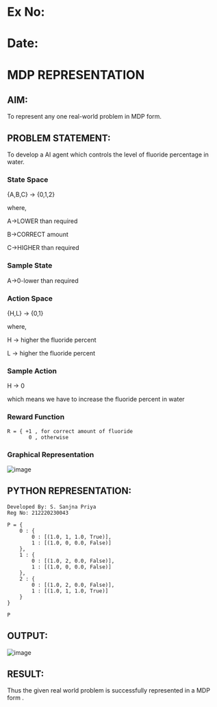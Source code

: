 # Ex No:
# Date:

# MDP REPRESENTATION

## AIM:
To represent any one real-world problem in MDP form.

## PROBLEM STATEMENT:
To develop a AI agent which controls the level of fluoride percentage in water.

### State Space
{A,B,C} -> {0,1,2}

where,

A->LOWER than required

B->CORRECT amount

C->HIGHER than required

### Sample State
A->0-lower than required

### Action Space
{H,L} -> {0,1}

where,

H -> higher the fluoride percent

L ->  higher the fluoride percent

### Sample Action
H -> 0

which means we have to increase the fluoride percent in water

### Reward Function
```
R = { +1 , for correct amount of fluoride
       0 , otherwise
```
### Graphical Representation
![image](https://github.com/Saibandhavi75/mdp-representation/assets/94208895/2a5d6936-b432-4efb-9f8d-d5c7b441b600)


## PYTHON REPRESENTATION:
```
Developed By: S. Sanjna Priya
Reg No: 212220230043
```
```
P = {
    0 : {
        0 : [(1.0, 1, 1.0, True)],
        1 : [(1.0, 0, 0.0, False)]
    },
    1 : {
        0 : [(1.0, 2, 0.0, False)],
        1 : [(1.0, 0, 0.0, False)]
    },
    2 : {
        0 : [(1.0, 2, 0.0, False)],
        1 : [(1.0, 1, 1.0, True)]
    }
}

P
```

## OUTPUT:
![image](https://github.com/Saibandhavi75/mdp-representation/assets/94208895/aed4bc06-883c-4cfe-87e3-fcdb294d2b52)


## RESULT:
Thus the given real world problem is successfully represented in a MDP form .
